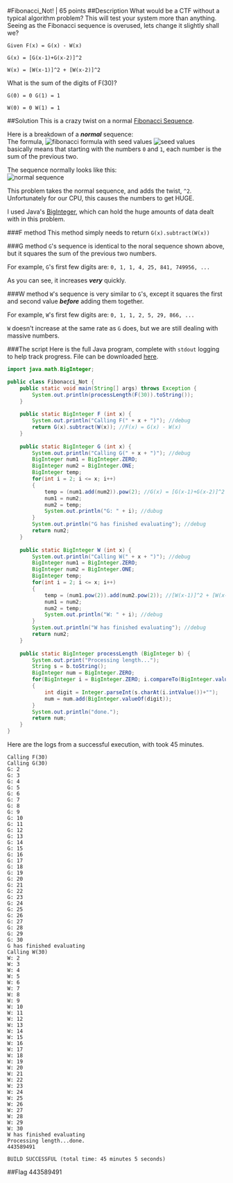 #Fibonacci_Not! | 65 points
##Description
What would be a CTF without a typical algorithm problem? This will test your system more than anything. Seeing as the Fibonacci sequence is overused, lets change it slightly shall we?

```
Given F(x) = G(x) - W(x)

G(x) = [G(x-1)+G(x-2)]^2

W(x) = [W(x-1)]^2 + [W(x-2)]^2
```

What is the sum of the digits of F(30)?

```
G(0) = 0 G(1) = 1

W(0) = 0 W(1) = 1
```

##Solution
This is a crazy twist on a normal [Fibonacci Sequence](https://en.wikipedia.org/wiki/Fibonacci_number).  

Here is a breakdown of a ***normal*** sequence:  
The formula,
![fibonacci formula](https://upload.wikimedia.org/math/0/c/e/0cebc512d9a3ac497eda6f10203f792e.png) with seed values ![seed values](https://upload.wikimedia.org/math/a/9/2/a92c5f0981136ba333124cdfe6d3c3ce.png)  
basically means that starting with the numbers `0` and `1`, each number is the sum of the previous two.  

The sequence normally looks like this:  
![normal sequence](https://upload.wikimedia.org/math/c/a/b/cabe91689f6a1af616ace02827c6e89c.png)  

This problem takes the normal sequence, and adds the twist, `^2`. Unfortunately for our CPU, this causes the numbers to get HUGE.  
  
I used Java's [BigInteger](http://docs.oracle.com/javase/7/docs/api/java/math/BigInteger.html), which can hold the huge amounts of data dealt with in this problem.

###F method
This method simply needs to return `G(x).subtract(W(x))`

###G method
`G`'s sequence is identical to the noral sequence shown above, but it squares the sum of the previous two numbers.  
  
For example, `G`'s first few digits are: `0, 1, 1, 4, 25, 841, 749956, ...`

As you can see, it increases ***very*** quickly.  

###W method
`W`'s sequence is very similar to `G`'s, except it squares the first and second value ***before*** adding them together.

For example, `W`'s first few digits are: `0, 1, 1, 2, 5, 29, 866, ...`

`W` doesn't increase at the same rate as `G` does, but we are still dealing with massive numbers.

###The script
Here is the full Java program, complete with `stdout` logging to help track progress. File can be downloaded [here](https://github.com/ztaylor54/CTF/blob/master/sctf/Fibonacci_Not.java).

```java
import java.math.BigInteger;

public class Fibonacci_Not {
    public static void main(String[] args) throws Exception {
        System.out.println(processLength(F(30)).toString());
    }
    
    public static BigInteger F (int x) {
        System.out.println("Calling F(" + x + ")"); //debug
        return G(x).subtract(W(x)); //F(x) = G(x) - W(x)
    }
    
    public static BigInteger G (int x) {
        System.out.println("Calling G(" + x + ")"); //debug
        BigInteger num1 = BigInteger.ZERO;
        BigInteger num2 = BigInteger.ONE;
        BigInteger temp;
        for(int i = 2; i <= x; i++)
        {
            temp = (num1.add(num2)).pow(2); //G(x) = [G(x-1)+G(x-2)]^2
            num1 = num2;
            num2 = temp;
            System.out.println("G: " + i); //dubug
        }
        System.out.println("G has finished evaluating"); //debug
        return num2;
    }
    
    public static BigInteger W (int x) {
        System.out.println("Calling W(" + x + ")"); //debug
        BigInteger num1 = BigInteger.ZERO;
        BigInteger num2 = BigInteger.ONE;
        BigInteger temp;
        for(int i = 2; i <= x; i++)
        {
            temp = (num1.pow(2)).add(num2.pow(2)); //[W(x-1)]^2 + [W(x-2)]^2
            num1 = num2;
            num2 = temp;
            System.out.println("W: " + i); //debug
        }
        System.out.println("W has finished evaluating"); //debug
        return num2;
    }
    
    public static BigInteger processLength (BigInteger b) {
        System.out.print("Processing length...");
        String s = b.toString();
        BigInteger num = BigInteger.ZERO;
        for(BigInteger i = BigInteger.ZERO; i.compareTo(BigInteger.valueOf(s.length())) < 0; i = i.add(BigInteger.ONE))
        {
            int digit = Integer.parseInt(s.charAt(i.intValue())+"");
            num = num.add(BigInteger.valueOf(digit));
        }
        System.out.println("done.");
        return num;
    }
}
```  

Here are the logs from a successful execution, with took 45 minutes.

```
Calling F(30)
Calling G(30)
G: 2
G: 3
G: 4
G: 5
G: 6
G: 7
G: 8
G: 9
G: 10
G: 11
G: 12
G: 13
G: 14
G: 15
G: 16
G: 17
G: 18
G: 19
G: 20
G: 21
G: 22
G: 23
G: 24
G: 25
G: 26
G: 27
G: 28
G: 29
G: 30
G has finished evaluating
Calling W(30)
W: 2
W: 3
W: 4
W: 5
W: 6
W: 7
W: 8
W: 9
W: 10
W: 11
W: 12
W: 13
W: 14
W: 15
W: 16
W: 17
W: 18
W: 19
W: 20
W: 21
W: 22
W: 23
W: 24
W: 25
W: 26
W: 27
W: 28
W: 29
W: 30
W has finished evaluating
Processing length...done.
443589491

BUILD SUCCESSFUL (total time: 45 minutes 5 seconds)
```

##Flag
443589491
